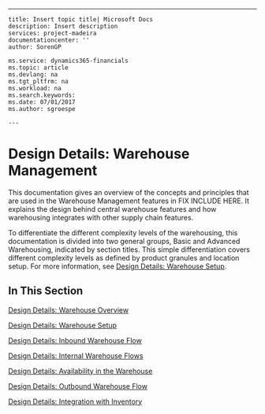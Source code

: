 ---
    title: Insert topic title| Microsoft Docs
    description: Insert description
    services: project-madeira
    documentationcenter: ''
    author: SorenGP

    ms.service: dynamics365-financials
    ms.topic: article
    ms.devlang: na
    ms.tgt_pltfrm: na
    ms.workload: na
    ms.search.keywords:
    ms.date: 07/01/2017
    ms.author: sgroespe

    ---
# Design Details: Warehouse Management
This documentation gives an overview of the concepts and principles that are used in the Warehouse Management features in FIX INCLUDE HERE<!--[!INCLUDE[navnowlong](../ApplicationDesign/includes/navnowlong_md.md)] -->. It explains the design behind central warehouse features and how warehousing integrates with other supply chain features.  
  
 To differentiate the different complexity levels of the warehousing, this documentation is divided into two general groups, Basic and Advanced Warehousing, indicated by section titles. This simple differentiation covers different complexity levels as defined by product granules and location setup. For more information, see [Design Details: Warehouse Setup](../ApplicationDesign/design-details-warehouse-setup.md).  
  
## In This Section  
 [Design Details: Warehouse Overview](../ApplicationDesign/design-details-warehouse-overview.md)  
  
 [Design Details: Warehouse Setup](../ApplicationDesign/design-details-warehouse-setup.md)  
  
 [Design Details: Inbound Warehouse Flow](../ApplicationDesign/design-details-inbound-warehouse-flow.md)  
  
 [Design Details: Internal Warehouse Flows](../ApplicationDesign/design-details-internal-warehouse-flows.md)  
  
 [Design Details: Availability in the Warehouse](../ApplicationDesign/design-details-availability-in-the-warehouse.md)  
  
 [Design Details: Outbound Warehouse Flow](../ApplicationDesign/design-details-outbound-warehouse-flow.md)  
  
 [Design Details: Integration with Inventory](../ApplicationDesign/design-details-integration-with-inventory.md)